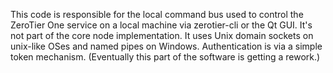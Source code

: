 This code is responsible for the local command bus used to control the ZeroTier One service on a local machine via zerotier-cli or the Qt GUI. It's not part of the core node implementation. It uses Unix domain sockets on unix-like OSes and named pipes on Windows. Authentication is via a simple token mechanism. (Eventually this part of the software is getting a rework.)